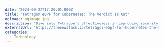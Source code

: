 ```yaml
---
date: '2024-09-22T17:20:05.000Z'
title: '‍Tetragon eBPF for Kubernetes: The Verdict Is Out'
ogImage: ogimage.jpg
description: "Dive into Tetragon's effectiveness in improving security and observability for cloud-native applications running on Kubernetes"
externalUrl: 'https://thenewstack.io/tetragon-ebpf-for-kubernetes-the-verdict-is-out/'
categories:
  - Technology
---
```

